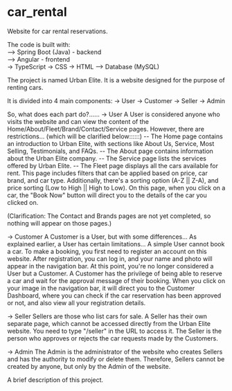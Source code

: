 # car_rental
Website for car rental reservations.

The code is built with: <br>
--> Spring Boot (Java) - backend <br>
--> Angular - frontend <br>
  -> TypeScript 
  -> CSS 
  -> HTML 
--> Database (MySQL)

The project is named Urban Elite. It is a website designed for the purpose of renting cars.

It is divided into 4 main components: 
-> User 
-> Customer 
-> Seller 
-> Admin

So, what does each part do?......
-> User 
A User is considered anyone who visits the website and can view the content of the Home/About/Fleet/Brand/Contact/Service pages. However, there are restrictions... (which will be clarified below::::::) 
-- The Home page contains an introduction to Urban Elite, with sections like About Us, Service, Most Selling, Testimonials, and FAQs. 
-- The About page contains information about the Urban Elite company. 
-- The Service page lists the services offered by Urban Elite. 
-- The Fleet page displays all the cars available for rent. This page includes filters that can be applied based on price, car brand, and car type. Additionally, there's a sorting option (A-Z || Z-A), and price sorting (Low to High || High to Low). On this page, when you click on a car, the "Book Now" button will direct you to the details of the car you clicked on.

(Clarification: The Contact and Brands pages are not yet completed, so nothing will appear on those pages.)

-> Customer 
A Customer is a User, but with some differences... As explained earlier, a User has certain limitations... A simple User cannot book a car. To make a booking, you first need to register an account on this website. After registration, you can log in, and your name and photo will appear in the navigation bar. At this point, you're no longer considered a User but a Customer. A Customer has the privilege of being able to reserve a car and wait for the approval message of their booking. When you click on your image in the navigation bar, it will direct you to the Customer Dashboard, where you can check if the car reservation has been approved or not, and also view all your registration details.

-> Seller 
Sellers are those who list cars for sale. A Seller has their own separate page, which cannot be accessed directly from the Urban Elite website. You need to type "/seller" in the URL to access it. The Seller is the person who approves or rejects the car requests made by the Customers.

-> Admin 
The Admin is the administrator of the website who creates Sellers and has the authority to modify or delete them. Therefore, Sellers cannot be created by anyone, but only by the Admin of the website.

A brief description of this project.
